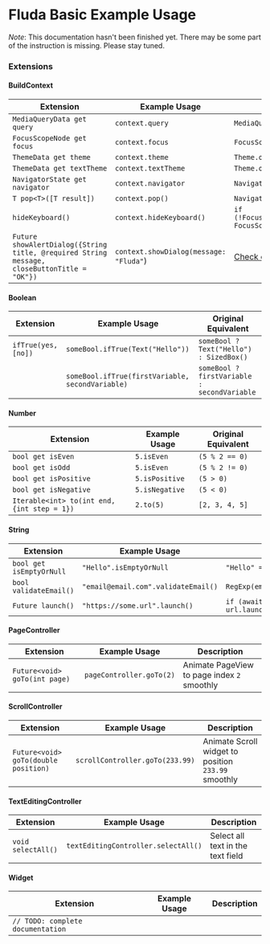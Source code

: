 # Fluda Basic Example Usage

*Note*: This documentation hasn't been finished yet. There may be some part of the instruction is missing. Please stay tuned.

### Extensions
#### BuildContext
|Extension|Example Usage|Original Equivalent|
|---|---|---|
|`MediaQueryData get query`|`context.query`|`MediaQuery.of(context)`|
|`FocusScopeNode get focus`|`context.focus`|`FocusScope.of(context)`|
|`ThemeData get theme`|`context.theme`|`Theme.of(context)`|
|`ThemeData get textTheme`|`context.textTheme`|`Theme.of(context).textTheme`|
|`NavigatorState get navigator`|`context.navigator`|`Navigator.of(context)`|
|`T pop<T>([T result])`|`context.pop()`|`Navigator.of(context).pop()`|
|`hideKeyboard()`|`context.hideKeyboard()`|`if (!FocusScope.of(context).hasPrimaryFocus) FocusScope.of(context).unfocus()`|
|`Future showAlertDialog({String title, @required String message, closeButtonTitle = "OK"})`|`context.showDialog(message: "Fluda"`)|[Check out the code](https://github.com/simonpham/fluda/blob/master/lib/extension/build_context_ext.dart)|

#### Boolean
|Extension|Example Usage|Original Equivalent|
|---|---|---|
|`ifTrue(yes, [no])`|`someBool.ifTrue(Text("Hello"))`|`someBool ? Text("Hello") : SizedBox()`|
| |`someBool.ifTrue(firstVariable, secondVariable)`|`someBool ? firstVariable : secondVariable`|

#### Number
|Extension|Example Usage|Original Equivalent|
|---|---|---|
|`bool get isEven`|`5.isEven`|`(5 % 2 == 0)`|
|`bool get isOdd`|`5.isEven`|`(5 % 2 != 0)`|
|`bool get isPositive`|`5.isPositive`|`(5 > 0)`|
|`bool get isNegative`|`5.isNegative`|`(5 < 0)`|
|`Iterable<int> to(int end, {int step = 1})`|`2.to(5)`|`[2, 3, 4, 5]`|

#### String
|Extension|Example Usage|Original Equivalent|
|---|---|---|
|`bool get isEmptyOrNull`|`"Hello".isEmptyOrNull`|`"Hello" == null ⎮⎮ isEmpty`|
|`bool validateEmail()`|`"email@email.com".validateEmail()`|`RegExp(emailRegex).hasMatch("email@email.com")`|
|`Future launch()`|`"https://some.url".launch()`|`if (await url.canLaunch(this)) url.launch(this)`|

#### PageController

|Extension|Example Usage|Description|
|---|---|---|
|`Future<void> goTo(int page)`|`pageController.goTo(2)`|Animate PageView to page index `2` smoothly|

#### ScrollController

|Extension|Example Usage|Description|
|---|---|---|
|`Future<void> goTo(double position)`|`scrollController.goTo(233.99)`|Animate Scroll widget to position `233.99` smoothly|


#### TextEditingController

|Extension|Example Usage|Description|
|---|---|---|
|`void selectAll()`|`textEditingController.selectAll()`|Select all text in the text field|

#### Widget

|Extension|Example Usage|Description|
|---|---|---|
|`// TODO: complete documentation`| | |